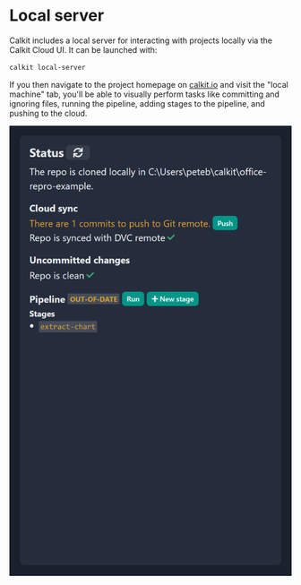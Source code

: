 # Local server

Calkit includes a local server for interacting with projects locally via the
Calkit Cloud UI.
It can be launched with:

```sh
calkit local-server
```

If you then navigate to the project homepage on
[calkit.io](https://calkit.io) and visit the "local machine"
tab,
you'll be able to visually perform tasks like committing and ignoring files,
running the pipeline, adding stages to the pipeline,
and pushing to the cloud.

![Local server page](tutorials/img/office/pipeline-out-of-date.png)
